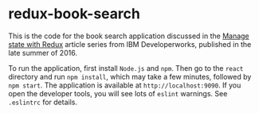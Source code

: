 # redux-book-search

This is the code for the book search application discussed in the [Manage state with Redux](http://www.ibm.com/developerworks/library/wa-manage-state-with-redux-p1-david-geary/index.html) article series from IBM Developerworks, published in the late summer of 2016.

To run the application, first install `Node.js` and `npm`. Then go to the `react` directory and run `npm install`, which may take a few minutes, followed by `npm start`. The application is available at `http://localhost:9090`. If you open the developer tools, you will see lots of `eslint` warnings. See `.eslintrc` for details.
